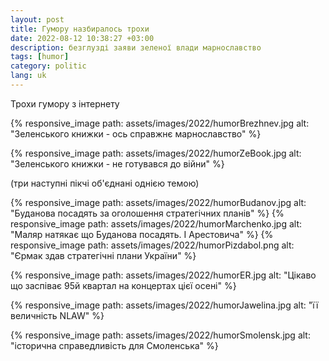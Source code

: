 ```yaml
---
layout: post
title: Гумору назбиралось трохи
date: 2022-08-12 10:38:27 +03:00
description: безглузді заяви зеленої влади марнославство
tags: [humor]
category: politic
lang: uk
---
```


Трохи гумору з інтернету

{% responsive_image path: assets/images/2022/humorBrezhnev.jpg alt: "Зеленського книжки - ось справжнє марнославство" %}

{% responsive_image path: assets/images/2022/humorZeBook.jpg alt: "Зеленського книжки - не готувався до війни" %}

(три наступні пікчі об'єднані однією темою)

{% responsive_image path: assets/images/2022/humorBudanov.jpg alt: "Буданова посадять за оголошення стратегічних планів" %}
{% responsive_image path: assets/images/2022/humorMarchenko.jpg alt: "Маляр натякає що Буданова посадять. І Арестовича" %}
{% responsive_image path: assets/images/2022/humorPizdabol.png alt: "Єрмак здав стратегічні плани України" %}

{% responsive_image path: assets/images/2022/humorER.jpg alt: "Цікаво що заспіває 95й квартал на концертах цієї осені" %}

{% responsive_image path: assets/images/2022/humorJawelina.jpg alt: "її величність NLAW" %}

{% responsive_image path: assets/images/2022/humorSmolensk.jpg alt: "історична справедливість для Смоленська" %}

